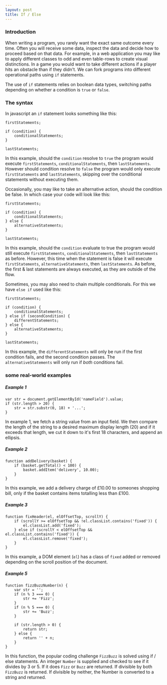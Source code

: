 ```yaml
---
layout: post
title: If / Else
---
```

### Introduction

When writing a program, you rarely want the exact same outcome every time. Often you will receive some data, inspect the data and decide how to proceed based on that data. For example, in a web application you may like to apply different classes to odd and even table-rows to create visual distinctions. In a game you would want to take different actions if a player hits an obstacle than if they didn't. We can fork programs into different operational paths using `if` statements.

The use of `if` statements relies on boolean data types, switching paths depending on whether a condition is `true` or `false`.

### The syntax

In javascript an `if` statement looks something like this:

    firstStatements;

    if (condition) {
        conditionalStatements;
    }

    lastStatements;

In this example, should the `condition` resolve to `true` the program would execute `firstStatements`, `conditionalStatements`, then `lastStatements`. However should condition resolve to `false` the program would only execute `firstStatements` and `lastStatements`, skipping over the conditional statements without executing them.

Occasionally, you may like to take an alternative action, should the condition be false. In which case your code will look like this:

    firstStatements;

    if (condition) {
        conditionalStatements;
    } else {
        alternativeStatements;
    }

    lastStatements;

In this example, should the `condition` evaluate to true the program would still execute `firstStatements`, `conditionalStatements`, then `lastStatements` as before. However, this time when the statement is false it will execute `firstStatements`, `alternativeStatements`, then `lastStatements`. As before, the first & last statements are always executed, as they are outside of the flow.

Sometimes, you may also need to chain multiple conditionals. For this we have `else if` used like this:


    firstStatements;

    if (condition) {
        conditionalStatements;
    } else if (secondCondition) {
        differentStatements;
    } else {
        alternativeStatements;
    }

    lastStatements;

In this example, the `differentStatements` will only be run if the first condition fails, and the second condition passes. The `alternativeStatements` will only run if _both_ conditions fail.

### some real-world examples

##### Example 1

    var str = document.getElementById('nameField').value;
    if (str.length > 20) {
        str = str.substr(0, 18) + '...';
    }

In example 1, we fetch a string value from an input field. We then compare the length of the string to a desired maximum display length (20) and if it exceeds that length, we cut it down to it's first 18 characters, and append an ellipsis.

##### Example 2

    function addDelivery(basket) {
        if (basket.getTotal() < 100) {
            basket.addItem('delivery', 10.00);
        }
    }

In this example, we add a delivery charge of £10.00 to someones shopping bill, only if the basket contains items totalling less than £100.

##### Example 3

    function fixHeader(el, elOffsetTop, scrollY) {
        if (scrollY >= elOffsetTop && !el.classList.contains('fixed')) {
            el.classList.add('fixed');
        } else if (scrollY < elOffsetTop && el.classList.contains('fixed')) {
            el.classList.remove('fixed');
        }
    }

In this example, a DOM element (`el`) has a class of `fixed` added or removed depending on the scroll position of the document.


##### Example 5

    function fizzBuzzNumber(n) {
        var str = '';
        if (n % 3 === 0) {
            str += 'Fizz';
        }
        if (n % 5 === 0) {
            str += 'Buzz';
        }

        if (str.length > 0) {
            return str;
        } else {
            return '' + n;
        }
    }

In this function, the popular coding challenge `FizzBuzz` is solved using if / else statements. An integer `Number` is supplied and checked to see if it divides by 3 or 5. If it does `Fizz` or `Buzz` are returned. If divisible by both `FizzBuzz` is returned. If divisible by neither, the Number is converted to a string and returned.
